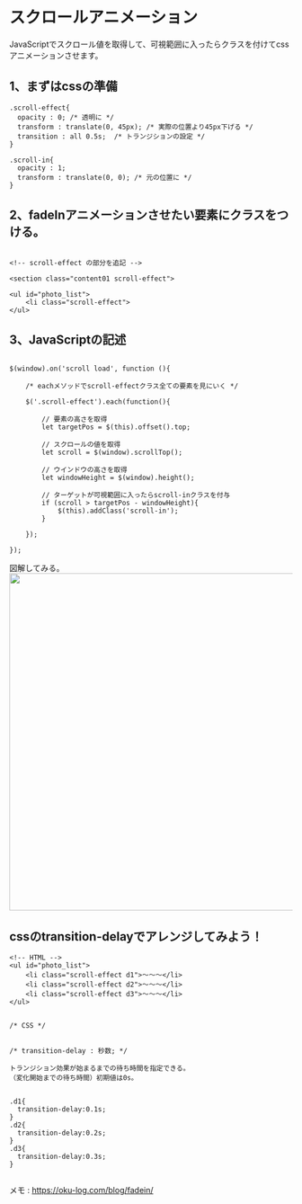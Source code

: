 # スクロールアニメーション
JavaScriptでスクロール値を取得して、可視範囲に入ったらクラスを付けてcssアニメーションさせます。


## 1、まずはcssの準備

```
.scroll-effect{
  opacity : 0; /* 透明に */
  transform : translate(0, 45px); /* 実際の位置より45px下げる */
  transition : all 0.5s;  /* トランジションの設定 */
}
  
.scroll-in{
  opacity : 1; 
  transform : translate(0, 0); /* 元の位置に */
}

```


## 2、fadeInアニメーションさせたい要素にクラスをつける。


```

<!-- scroll-effect の部分を追記 -->

<section class="content01 scroll-effect">

<ul id="photo_list">
    <li class="scroll-effect">
</ul>

```



## 3、JavaScriptの記述

```

$(window).on('scroll load', function (){

    /* eachメソッドでscroll-effectクラス全ての要素を見にいく */

    $('.scroll-effect').each(function(){

        // 要素の高さを取得
        let targetPos = $(this).offset().top;

        // スクロールの値を取得
        let scroll = $(window).scrollTop();

        // ウインドウの高さを取得
        let windowHeight = $(window).height();

        // ターゲットが可視範囲に入ったらscroll-inクラスを付与
        if (scroll > targetPos - windowHeight){
            $(this).addClass('scroll-in');
        }

    });

});

```

図解してみる。<br>
<img src="https://github.com/55Kaerukun/JavaScript/blob/master/images/scroll.png" width="600px">



## cssのtransition-delayでアレンジしてみよう！


```
<!-- HTML -->
<ul id="photo_list">
    <li class="scroll-effect d1">〜〜〜</li>
    <li class="scroll-effect d2">〜〜〜</li>
    <li class="scroll-effect d3">〜〜〜</li>
</ul>

```


```

/* CSS */


/* transition-delay : 秒数; */

トランジション効果が始まるまでの待ち時間を指定できる。
（変化開始までの待ち時間）初期値は0s。


.d1{
  transition-delay:0.1s;
}
.d2{
  transition-delay:0.2s;
}
.d3{
  transition-delay:0.3s;
}


```

メモ : https://oku-log.com/blog/fadein/

